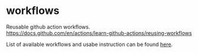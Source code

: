 # workflows
Reusable github action workflows. 
https://docs.github.com/en/actions/learn-github-actions/reusing-workflows

List of available workflows and usabe instruction can be found [here](https://remerge.atlassian.net/wiki/spaces/SRE/pages/2306670708/Reusable+Github+Actions+Workflow).

